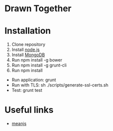 # Drawn Together

# Installation

1. Clone repository
2. Install [node.js](http://nodejs.org/)
3. Install [MongoDB](https://www.mongodb.org/downloads)
4. Run npm install -g bower
5. Run npm install -g grunt-cli
6. Run npm install

- Run application: grunt
- Run with TLS: sh ./scripts/generate-ssl-certs.sh
- Test: grunt test

# Useful links
- [meanjs](https://github.com/meanjs/mean/tree/0.4.0)
